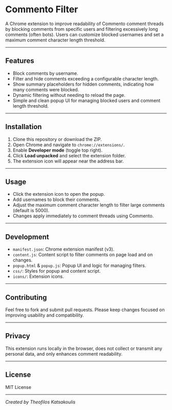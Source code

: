 # Commento Filter

A Chrome extension to improve readability of Commento comment threads by blocking comments from specific users and filtering excessively long comments (often bots). Users can customize blocked usernames and set a maximum comment character length threshold.

---

## Features

- Block comments by username.
- Filter and hide comments exceeding a configurable character length.
- Show summary placeholders for hidden comments, indicating how many comments were blocked.
- Dynamic filtering without needing to reload the page.
- Simple and clean popup UI for managing blocked users and comment length threshold.

---

## Installation

1. Clone this repository or download the ZIP.
2. Open Chrome and navigate to `chrome://extensions/`.
3. Enable **Developer mode** (toggle top right).
4. Click **Load unpacked** and select the extension folder.
5. The extension icon will appear near the address bar.

---

## Usage

- Click the extension icon to open the popup.
- Add usernames to block their comments.
- Adjust the maximum comment character length to filter large comments (default is 5000).
- Changes apply immediately to comment threads using Commento.

---

## Development

- `manifest.json`: Chrome extension manifest (v3).
- `content.js`: Content script to filter comments on page load and on changes.
- `popup.html` & `popup.js`: Popup UI and logic for managing filters.
- `css/`: Styles for popup and content script.
- `icons/`: Extension icons.

---

## Contributing

Feel free to fork and submit pull requests. Please keep changes focused on improving usability and compatibility.

---

## Privacy

This extension runs locally in the browser, does not collect or transmit any personal data, and only enhances comment readability.

---

## License

MIT License

---

*Created by Theofilos Katsakoulis*
